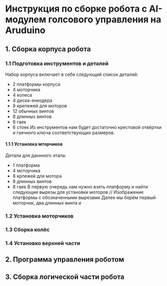 # Инструкция по сборке робота с AI-модулем голсового управления на Aruduino
## 1. Сборка корпуса робота
### 1.1 Подготовка инструментов и деталей
Набор корпуса включает в себя следующий список деталей:
  - 2 платформы корпуса
  - 4 моторчика
  - 4 колеса
  - 4 диска-енкодера
  - 8 крепежей для моторов
  - 12 обычных винтов
  - 8 длинных винтов
  - 8 гаек
  - 6 стоек
Из инструментов нам будет достаточно крестовой отвёртки и гаечного ключа соответствующих размеров.
#### 1.1.1 Установка мторчиков
Детали для даннного этапа:
  - 1 платформа
  - 4 моторчика
  - 8 крпежей для мотора
  - 8 длинных винтов
  - 8 гаек
В первую очередь нам нужно взять платформу и найти следующие вырезы для установки моторов
  // Изображение платформы с обозначенными вырезами
Далее мы берём первый моторчик, два длинных винта и 
### 1.2 Установка моторчиков
### 1.3 Сборка колёс
### 1.4 Установко верхней части
## 2. Программа управления роботом
## 3. Сборка логической части робота
